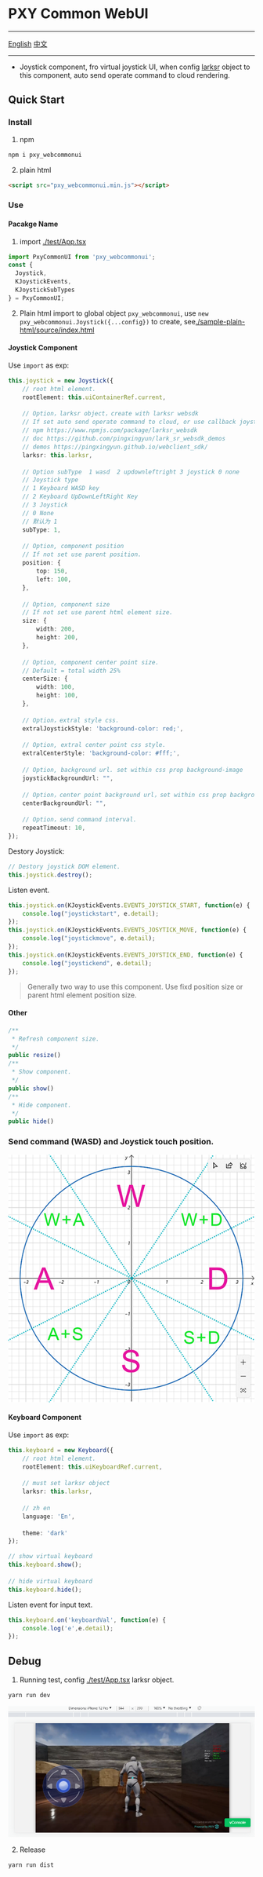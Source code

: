 # PXY Common WebUI

---

[English](./README.md) [中文](./README.zh_CN.md)

---

* Joystick component, fro virtual joystick UI, when config [larksr](https://www.npmjs.com/package/larksr_websdk) object to this component, auto send operate command to cloud rendering.

## Quick Start

### Install

1. npm

```cmd
npm i pxy_webcommonui
```

2. plain html

```html
<script src="pxy_webcommonui.min.js"></script>
```

### Use

#### Pacakge Name

1. import [./test/App.tsx](./test/App.tsx)

```typescript
import PxyCommonUI from 'pxy_webcommonui';
const { 
  Joystick, 
  KJoystickEvents,
  KJoystickSubTypes
} = PxyCommonUI;
```

2. Plain html import to global object `pxy_webcommonui`, use `new pxy_webcommonui.Joystick({...config})` to create, see[./sample-plain-html/source/index.html](./sample-plain-html/source/index.html)

#### Joystick Component

Use `import` as exp:

```typescript
this.joystick = new Joystick({
    // root html element. 
    rootElement: this.uiContainerRef.current, 

    // Option，larksr object，create with larksr websdk
    // If set auto send operate command to cloud, or use callback joystickstart joystickmove joystickend.
    // npm https://www.npmjs.com/package/larksr_websdk
    // doc https://github.com/pingxingyun/lark_sr_websdk_demos
    // demos https://pingxingyun.github.io/webclient_sdk/
    larksr: this.larksr,

    // Option subType  1 wasd  2 updownleftright 3 joystick 0 none
    // Joystick type
    // 1 Keyboard WASD key
    // 2 Keyboard UpDownLeftRight Key
    // 3 Joystick
    // 0 None
    // 默认为 1
    subType: 1,

    // Option, component position
    // If not set use parent position.
    position: {
        top: 150,
        left: 100,
    },

    // Option, component size
    // If not set use parent html element size.
    size: {
        width: 200, 
        height: 200,
    },

    // Option, component center point size.
    // Default = total width 25%
    centerSize: {
        width: 100,
        height: 100,
    },

    // Option，extral style css.
    extralJoystickStyle: 'background-color: red;',

    // Option, extral center point css style.
    extralCenterStyle: 'background-color: #fff;',

    // Option, background url. set within css prop background-image
    joystickBackgroundUrl: "",

    // Option，center point background url，set within css prop background-image
    centerBackgroundUrl: "",

    // Option，send command interval.
    repeatTimeout: 10,
});
```

Destory Joystick:

```typescript
// Destory joystick DOM element.
this.joystick.destroy();
```

Listen event.

```typescript
this.joystick.on(KJoystickEvents.EVENTS_JOYSTICK_START, function(e) {
    console.log("joystickstart", e.detail);
});
this.joystick.on(KJoystickEvents.EVENTS_JOSYTICK_MOVE, function(e) {
    console.log("joystickmove", e.detail);
});
this.joystick.on(KJoystickEvents.EVENTS_JOYSTICK_END, function(e) {
    console.log("joystickend", e.detail);
});
```

> Generally two way to use this component. Use fixd position size or parent html element position size.

#### Other

```typescript
/**
 * Refresh component size.
 */
public resize()
/**
 * Show component.
 */
public show()
/**
 * Hide component.
 */
public hide()
```

### Send command (WASD) and Joystick touch position.

![](./doc/wasd.png)

#### Keyboard Component

Use `import` as exp:

```typescript
this.keyboard = new Keyboard({
    // root html element. 
    rootElement: this.uiKeyboardRef.current, 
    
    // must set larksr object
    larksr: this.larksr,

    // zh en
    language: 'En',

    theme: 'dark'
});
```


```typescript
// show virtual keyboard
this.keyboard.show();

// hide virtual keyboard
this.keyboard.hide();
```

Listen event for input text.

```typescript
this.keyboard.on('keyboardVal', function(e) {
    console.log('e',e.detail);
});
```

## Debug

1. Running test, config [./test/App.tsx](./test/App.tsx) larksr object.

```bash
yarn run dev
```

![](./doc/test.png)

2. Release

```bash
yarn run dist
```
